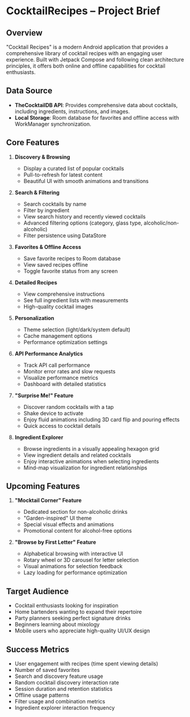 # CocktailRecipes – Project Brief

## Overview
"Cocktail Recipes" is a modern Android application that provides a comprehensive library of cocktail recipes with an engaging user experience. Built with Jetpack Compose and following clean architecture principles, it offers both online and offline capabilities for cocktail enthusiasts.

## Data Source
- **TheCocktailDB API**: Provides comprehensive data about cocktails, including ingredients, instructions, and images.
- **Local Storage**: Room database for favorites and offline access with WorkManager synchronization.

## Core Features
1. **Discovery & Browsing**
   - Display a curated list of popular cocktails
   - Pull-to-refresh for latest content
   - Beautiful UI with smooth animations and transitions
   
2. **Search & Filtering**
   - Search cocktails by name
   - Filter by ingredient
   - View search history and recently viewed cocktails
   - Advanced filtering options (category, glass type, alcoholic/non-alcoholic)
   - Filter persistence using DataStore
   
3. **Favorites & Offline Access**
   - Save favorite recipes to Room database
   - View saved recipes offline
   - Toggle favorite status from any screen
   
4. **Detailed Recipes**
   - View comprehensive instructions
   - See full ingredient lists with measurements
   - High-quality cocktail images
   
5. **Personalization**
   - Theme selection (light/dark/system default)
   - Cache management options
   - Performance optimization settings
   
6. **API Performance Analytics**
   - Track API call performance
   - Monitor error rates and slow requests
   - Visualize performance metrics
   - Dashboard with detailed statistics

7. **"Surprise Me!" Feature**
   - Discover random cocktails with a tap
   - Shake device to activate
   - Enjoy fluid animations including 3D card flip and pouring effects
   - Quick access to cocktail details

8. **Ingredient Explorer**
   - Browse ingredients in a visually appealing hexagon grid
   - View ingredient details and related cocktails
   - Enjoy interactive animations when selecting ingredients
   - Mind-map visualization for ingredient relationships

## Upcoming Features
1. **"Mocktail Corner" Feature**
   - Dedicated section for non-alcoholic drinks
   - "Garden-inspired" UI theme
   - Special visual effects and animations
   - Promotional content for alcohol-free options

2. **"Browse by First Letter" Feature**
   - Alphabetical browsing with interactive UI
   - Rotary wheel or 3D carousel for letter selection
   - Visual animations for selection feedback
   - Lazy loading for performance optimization

## Target Audience
- Cocktail enthusiasts looking for inspiration
- Home bartenders wanting to expand their repertoire
- Party planners seeking perfect signature drinks
- Beginners learning about mixology
- Mobile users who appreciate high-quality UI/UX design

## Success Metrics
- User engagement with recipes (time spent viewing details)
- Number of saved favorites
- Search and discovery feature usage
- Random cocktail discovery interaction rate
- Session duration and retention statistics
- Offline usage patterns
- Filter usage and combination metrics
- Ingredient explorer interaction frequency